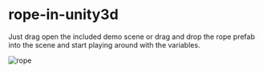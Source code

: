 # rope-in-unity3d

Just drag open the included demo scene or drag and drop the rope prefab into the scene and start playing around with the variables.

![rope](https://cloud.githubusercontent.com/assets/2115149/23997853/61809664-0a53-11e7-9d17-2457e17117b0.gif)
